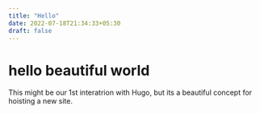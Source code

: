 ```yaml
---
title: "Hello"
date: 2022-07-18T21:34:33+05:30
draft: false
---
```

# hello beautiful world

This might be our 1st interatrion with Hugo, but its a beautiful concept for hoisting a new site.
